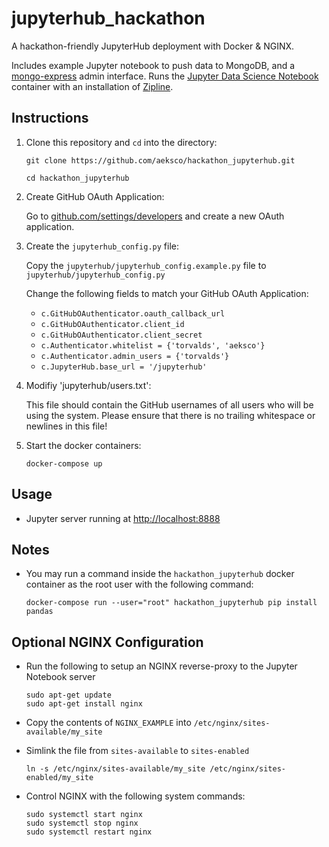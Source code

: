 # jupyterhub_hackathon
A hackathon-friendly JupyterHub deployment with Docker &amp; NGINX.

Includes example Jupyter notebook to push data to MongoDB, and a [mongo-express](https://github.com/mongo-express) admin interface. Runs the [Jupyter Data Science Notebook](https://hub.docker.com/r/jupyter/datascience-notebook/) container with an installation of [Zipline](https://github.com/quantopian/zipline).

## Instructions

1. Clone this repository and `cd` into the directory:

    `git clone https://github.com/aeksco/hackathon_jupyterhub.git`

    `cd hackathon_jupyterhub`

2. Create GitHub OAuth Application:

    Go to [github.com/settings/developers](https://github.com/settings/developers) and create a new OAuth application.

3. Create the `jupyterhub_config.py` file:

    Copy the `jupyterhub/jupyterhub_config.example.py` file to `jupyterhub/jupyterhub_config.py`

    Change the following fields to match your GitHub OAuth Application:

      - `c.GitHubOAuthenticator.oauth_callback_url`
      - `c.GitHubOAuthenticator.client_id`
      - `c.GitHubOAuthenticator.client_secret`
      - `c.Authenticator.whitelist = {'torvalds', 'aeksco'}`
      - `c.Authenticator.admin_users = {'torvalds'}`
      - `c.JupyterHub.base_url = '/jupyterhub'`

4. Modifiy 'jupyterhub/users.txt':

    This file should contain the GitHub usernames of all users who will be using the system. Please ensure that there is no trailing whitespace or newlines in this file!

5. Start the docker containers:

    `docker-compose up`

## Usage

- Jupyter server running at [http://localhost:8888](http://localhost:8888)

## Notes

- You may run a command inside the `hackathon_jupyterhub` docker container as the root user with the following command:

  `docker-compose run --user="root" hackathon_jupyterhub pip install pandas`


## Optional NGINX Configuration
- Run the following to setup an NGINX reverse-proxy to the Jupyter Notebook server
  ```
  sudo apt-get update
  sudo apt-get install nginx
  ```

- Copy the contents of `NGINX_EXAMPLE` into `/etc/nginx/sites-available/my_site`

- Simlink the file from `sites-available` to `sites-enabled`

  `ln -s /etc/nginx/sites-available/my_site /etc/nginx/sites-enabled/my_site`

- Control NGINX with the following system commands:

    ```
    sudo systemctl start nginx
    sudo systemctl stop nginx
    sudo systemctl restart nginx
    ```
